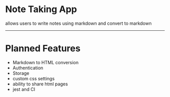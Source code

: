 # Note Taking App

allows users to write notes using markdown and convert to markdown

----
# Planned Features

* Markdown to HTML conversion
* Authentication
* Storage
* custom css settings
* ability to share html pages
* jest and CI


